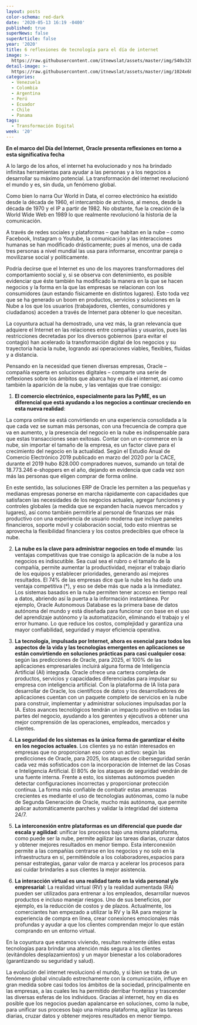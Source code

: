 ```yaml
---
layout: posts
color-schema: red-dark
date: '2020-05-13 16:19 -0400'
published: true
superNews: false
superArticle: false
year: '2020'
title: 6 reflexiones de tecnología para el día de internet
image: >-
  https://raw.githubusercontent.com/itnewslat/assets/master/img/540x320/Dia-de-internet-p.jpg
detail-image: >-
  https://raw.githubusercontent.com/itnewslat/assets/master/img/1024x680/Dia-de-internet-g.jpg
categories:
  - Venezuela
  - Colombia
  - Argentina
  - Perú
  - Ecuador
  - Chile
  - Panama
tags:
  - Transformación Digital
week: '20'
---
```

**En el marco del Día del Internet, Oracle presenta reflexiones en torno a esta significativa fecha**

A lo largo de los años, el internet ha evolucionado y nos ha brindado infinitas herramientas para ayudar a las personas y a los negocios a desarrollar su máximo potencial. La transformación del internet revolucionó el mundo y es, sin duda, un fenómeno global.

Como bien lo narra Our World in Data, el correo electrónico ha existido desde la década de 1960, el intercambio de archivos, al menos, desde la década de 1970 y el IP a partir de 1982. No obstante, fue la creación de la World Wide Web en 1989 lo que realmente revolucionó la historia de la comunicación. 

A través de redes sociales y plataformas – que habitan en la nube – como Facebook, Instagram o Youtube, la comunicación y las interacciones humanas se han modificado drásticamente; pues al menos, una de cada tres personas a nivel mundial las usa para informarse, encontrar pareja o movilizarse social y políticamente.  

Podría decirse que el Internet es uno de los mayores transformadores del comportamiento social y, si se observa con detenimiento, es posible evidenciar que éste también ha modificado la manera en la que se hacen negocios y la forma en la que las empresas se relacionan con los consumidores (aun estando físicamente en distintos lugares). Esto toda vez que se ha generado un boom en productos, servicios y soluciones en la Nube a los que los usuarios (trabajadores, clientes, consumidores y ciudadanos) acceden a través de Internet para obtener lo que necesitan.

La coyuntura actual ha demostrado, una vez más, la gran relevancia que adquiere el Internet en las relaciones entre compañías y usuarios, pues las restricciones decretadas por los diversos gobiernos (para evitar el contagio) han acelerado la transformación digital de los negocios y su trayectoria hacia la nube, logrando así operaciones viables, flexibles, fluidas y a distancia. 

Pensando en la necesidad que tienen diversas empresas, Oracle – compañía experta en soluciones digitales – comparte una serie de reflexiones sobre los ámbitos que abarca hoy en día el internet, así como también la aparición de la nube, y las ventajas que trae consigo: 

1.	**El comercio electrónico, especialmente para las PyME, es un diferencial que está ayudando a los negocios a continuar creciendo en esta nueva realidad**: 

La compra online se está convirtiendo en una experiencia consolidada a la que cada vez se suman más personas, con una frecuencia de compra que va en aumento, y la presencia del negocio en la nube es indispensable para que estas transacciones sean exitosas. Contar con un e-commerce en la nube, sin importar el tamaño de la empresa, es un factor clave para el crecimiento del negocio en la actualidad. Según el Estudio Anual de Comercio Electrónico 2019 publicado en marzo del 2020 por la CACE, durante el 2019 hubo 828.000 compradores nuevos, sumando un total de 18.773.246 e-shoppers en el año, dejando en evidencia que cada vez son más las personas que eligen comprar de forma online. 

En este sentido, las soluciones ERP de Oracle les permiten a las pequeñas y medianas empresas ponerse en marcha rápidamente con capacidades que satisfacen las necesidades de los negocios actuales, agregar funciones y controles globales (a medida que se expanden hacia nuevos mercados y lugares), así como también permitirle al personal de finanzas ser más productivo con una experiencia de usuario moderna que incluye paneles financieros, soporte móvil y colaboración social, todo esto mientras se aprovecha la flexibilidad financiera y los costos predecibles que ofrece la nube.

2.	**La nube es la clave para administrar negocios en todo el mundo**: las ventajas competitivas que trae consigo la aplicación de la nube a los negocios es indiscutible. Sea cual sea el rubro o el tamaño de la compañía, permite aumentar la productividad, mejorar el trabajo diario de los equipos y establecer prioridades, generando así mejores resultados. El 74% de las empresas dice que la nube les ha dado una ventaja competitiva (*), y eso se debe más que nada a la inmediatez. Los sistemas basados en la nube permiten tener acceso en tiempo real a datos, abriendo así la puerta a la información instantánea. Por ejemplo, Oracle Autonomous Database es la primera base de datos autónoma del mundo y está diseñada para funcionar con base en el uso del aprendizaje autónomo y la automatización, eliminando el trabajo y el error humano. Lo que reduce los costos, complejidad y garantiza una mayor confiabilidad, seguridad y mayor eficiencia operativa. 

3.	**La tecnología, impulsada por Internet, ahora es esencial para todos los aspectos de la vida y las tecnologías emergentes en aplicaciones se están convirtiendo en soluciones prácticas para casi cualquier cosa**: según las predicciones de Oracle, para 2025, el 100% de las aplicaciones empresariales incluirá alguna forma de Inteligencia Artificial (AI) integrada. Oracle ofrece una cartera completa de productos, servicios y capacidades diferenciadas para impulsar su empresa con inteligencia artificial. Con la plataforma de IA lista para desarrollar de Oracle, los científicos de datos y los desarrolladores de aplicaciones cuentan con un paquete completo de servicios en la nube para construir, implementar y administrar soluciones impulsadas por la IA.  Estos avances tecnológicos tendrán un impacto positivo en todas las partes del negocio, ayudando a los gerentes y ejecutivos a obtener una mejor comprensión de las operaciones, empleados, mercados y clientes. 

4.	**La seguridad de los sistemas es la única forma de garantizar el éxito en los negocios actuales**. Los clientes ya no están interesados en empresas que no proporcionan eso como un activo: según las predicciones de Oracle, para 2025, los ataques de ciberseguridad serán cada vez más sofisticados con la incorporación de Internet de las Cosas e Inteligencia Artificial. El 80% de los ataques de seguridad vendrán de una fuente interna. Frente a esto, los sistemas autónomos pueden detectar configuraciones incorrectas y proporcionar protección continua. La forma más confiable de combatir estas amenazas crecientes es mediante el uso de tecnologías autónomas, como la nube de Segunda Generación de Oracle, mucho más autónoma, que permite aplicar automáticamente parches y validar la integridad del sistema 24/7. 

5.	**La interconexión entre plataformas es un diferencial que puede dar escala y agilidad**: unificar los procesos bajo una misma plataforma, como puede ser la nube, permite agilizar las tareas diarias, cruzar datos y obtener mejores resultados en menor tiempo. Esta interconexión permite a las compañías centrarse en los negocios y no solo en la infraestructura en sí, permitiéndole a los colaboradores,espacios para pensar estrategias, ganar valor de marca y acelerar los procesos para así cuidar brindarles a sus clientes la mejor asistencia.  

6.	**La interacción virtual es una realidad tanto en la vida personal y/o empresarial**: La realidad virtual (RV) y la realidad aumentada (RA) pueden ser utilizados para entrenar a los empleados, desarrollar nuevos productos e incluso manejar riesgos. Uno de sus beneficios, por ejemplo, es la reducción de costos y de plazos. Actualmente, los comerciantes han empezado a utilizar la RV y la RA para mejorar la experiencia de compra en línea, crear conexiones emocionales más profundas y ayudar a que los clientes comprendan mejor lo que están comprando en un entorno virtual. 

En la coyuntura que estamos viviendo, resultan realmente útiles estas tecnologías para brindar una atención más segura a los clientes (evitándoles desplazamientos) y un mayor bienestar a los colaboradores (garantizando su seguridad y salud). 


La evolución del internet revolucionó el mundo, y si bien se trata de un fenómeno global vinculado estrechamente con la comunicación, influye en gran medida sobre casi todos los ámbitos de la sociedad, principalmente en las empresas, a las cuales les ha permitido derribar fronteras y trascender las diversas esferas de los individuos.  Gracias al internet, hoy en día es posible que los negocios puedan apalancarse en soluciones, como la nube, para unificar sus procesos bajo una misma plataforma, agilizar las tareas diarias, cruzar datos y obtener mejores resultados en menor tiempo.


